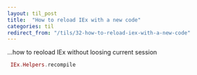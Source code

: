 ```yaml
---
layout: til_post
title:  "How to reload IEx with a new code"
categories: til
redirect_from: "/tils/32-how-to-reload-iex-with-a-new-code"
---
```



...how to reoload IEx without loosing current session

```elixir
 IEx.Helpers.recompile
```

